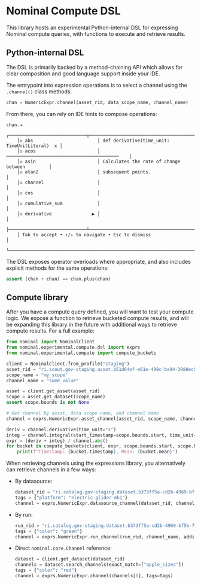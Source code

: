 # Nominal Compute DSL

This library hosts an experimental Python-internal DSL for expressing Nominal compute queries, with functions to execute and retrieve results.

## Python-internal DSL

The DSL is primarily backed by a method-chaining API which allows for clear composition and good language support inside your IDE.

The entrypoint into expression operations is to select a channel using the `.channel()` class methods.

```py
chan = NumericExpr.channel(asset_rid, data_scope_name, channel_name)
```

From there, you can rely on IDE hints to compose operations:

```
chan.⇥
    ┌─────────────────────────────┬───────────────────────────────────────────────┐
    │◇ abs                        │ def derivative(time_unit: TimeUnitLiteral)  x │
    │◇ acos                       │ ──────────────────────────────────────────    │
    │◇ asin                       │ Calculates the rate of change between         │
    │◇ atan2                      │ subsequent points.                            │
    │◇ channel                    │                                               │
    │◇ cos                        │                                               │
    │◇ cumulative_sum             │                                               │
    │◇ derivative               ▶ │                                               │
    ├─────────────────────────────┴───────────────────────────────────────────────┤
    │ Tab to accept • ↑/↓ to navigate • Esc to dismiss                            │
    └─────────────────────────────────────────────────────────────────────────────┘
```

The DSL exposes operator overloads where appropriate, and also includes explicit methods for the same operations:

```py
assert (chan + chan) == chan.plus(chan)
```

## Compute library

After you have a compute query defined, you will want to test your compute logic. We expose a function to retrieve bucketed compute results, and will be expanding this library in the future with additional ways to retrieve compute results. For a full example:

```py
from nominal import NominalClient
from nominal.experimental.compute.dsl import exprs
from nominal.experimental.compute import compute_buckets

client = NominalClient.from_profile("staging")
asset_rid = "ri.scout.gov-staging.asset.b51d64ef-e61e-490c-ba94-3988ec5b121f"
scope_name = "my_scope"
channel_name = "some_value"

asset = client.get_asset(asset_rid)
scope = asset.get_dataset(scope_name)
assert scope.bounds is not None

# Get channel by asset, data scope name, and channel name
channel = exprs.NumericExpr.asset_channel(asset_rid, scope_name, channel_name)

deriv = channel.derivative(time_unit="s")
integ = channel.integral(start_timestamp=scope.bounds.start, time_unit="s")
expr = (deriv + integ) / channel.abs()
for bucket in compute_buckets(client, expr, scope.bounds.start, scope.bounds.end):
    print(f"Timestamp: {bucket.timestamp}, Mean: {bucket.mean}")
```

When retrieving channels using the expressions library, you alternatively can retrieve channels in a few ways:

* By datasource:
  
  ```python
  dataset_rid = "ri.catalog.gov-staging.dataset.b373ff5a-cd2b-4969-bf5b-772688a11249"
  tags = {"platform": "electric-glider-mk1"}
  channel = exprs.NumericExpr.datasource_channel(dataset_rid, channel_name, tags=tags)
  ```

* By run:
  
  ```python
  run_rid = "ri.catalog.gov-staging.dataset.b373ff5a-cd2b-4969-bf5b-772688a11249"
  tags = {"color": "green"}
  channel = exprs.NumericExpr.run_channel(run_rid, channel_name, additional_tags=tags)
  ```

* Direct `nominal.core.Channel` reference:
  
  ```python
  dataset = client.get_dataset(dataset_rid)
  channels = dataset.search_channels(exact_match=["apple_sizes"])
  tags = {"color": "red"}
  channel = exprs.NumericExpr.channel(channels[0], tags=tags)
  ```
